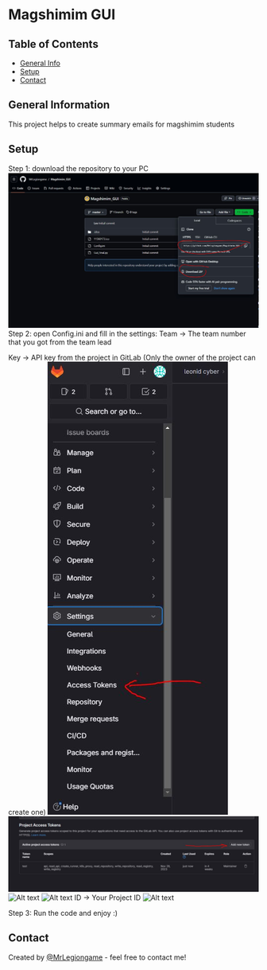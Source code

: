 # Magshimim GUI

## Table of Contents
* [General Info](#general-information)
* [Setup](#setup)
* [Contact](#contact)
<!-- * [License](#license) -->


## General Information
This project helps to create summary emails for magshimim students


## Setup


Step 1: 
download the repository to your PC
<img src="./img/step1.JPG" alt="Alt text">
Step 2: 
open Config.ini and fill in the settings: 
Team -> The team number that you got from the team lead

Key -> API key from the project in GitLab (Only the owner of the project can create one)
<img src="./img/step21.JPG" alt="Alt text">
<img src="./img/step22.JPG" alt="Alt text">
<img src="./img/step23.JPG" alt="Alt text">
<img src="./img/step24.JPG" alt="Alt text">
ID -> Your Project ID
<img src="./img/step31.JPG" alt="Alt text">

Step 3: 
Run the code and enjoy :)
## Contact
Created by [@MrLegiongame](https://www.linkedin.com/in/leonid-vyushkov/) - feel free to contact me!
